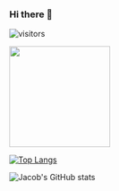 ### Hi there 👋

<!--
**jacjanowski/jacjanowski** is a ✨ _special_ ✨ repository because its `README.md` (this file) appears on your GitHub profile.

Here are some ideas to get you started:

- 🔭 I’m currently working on ...
- 🌱 I’m currently learning ...
- 👯 I’m looking to collaborate on ...
- 🤔 I’m looking for help with ...
- 💬 Ask me about ...
- 📫 How to reach me: ...
- 😄 Pronouns: ...
- ⚡ Fun fact: ...
-->

![visitors](https://page-views.glitch.me/badge?page_id=jacjanowski.visitor-badge)

<img height="180em" src="https://github-readme-stats.vercel.app/api?username=jacjanowski&show_icons=true&hide_border=true&&count_private=true&include_all_commits=true" />

[![Top Langs](https://github-readme-stats.vercel.app/api/top-langs/?username=jacjanowski)](https://github.com/jacjanowski/github-readme-stats)


![Jacob's GitHub stats](https://github-readme-stats.vercel.app/api?username=jacjanowski&show_icons=true)
